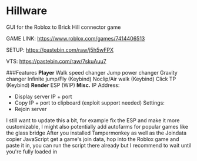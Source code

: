 # Hillware
GUI for the Roblox to Brick Hill connector game

GAME LINK: https://www.roblox.com/games/7414406513

SETUP: https://pastebin.com/raw/j5h5wFPX

VTS: https://pastebin.com/raw/7skuAuu7

###Features
**Player**
Walk speed changer
Jump power changer
Gravity changer
Infinite jump/Fly (Keybind)
Noclip/Air walk (Keybind)
Click TP (Keybind)
**Render**
ESP (WIP)
**Misc.**
IP Address:
- Display server IP + port
- Copy IP + port to clipboard (exploit support needed)
Settings:
- Rejoin server

I still want to update this a bit, for example fix the ESP and make it more customizable, I might also potentially add autofarms for popular games like the glass bridge
After you installed Tampermonkey as well as the Joindata copier JavaScript get a game's join data, hop into the Roblox game and paste it in, you can run the script there already but I recommend to wait until you're fully loaded in
